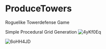 # ProduceTowers
 Roguelike Towerdefense Game
 
 Simple Procedural Grid Generation
![4yKf0Eq](https://user-images.githubusercontent.com/22303067/147170166-42229854-fe34-43e6-a1d2-c4070dc752cf.gif)

![6oHH4JD](https://user-images.githubusercontent.com/22303067/147572390-a8d26c1f-0157-4e96-b91f-5b8c464e009d.gif)

